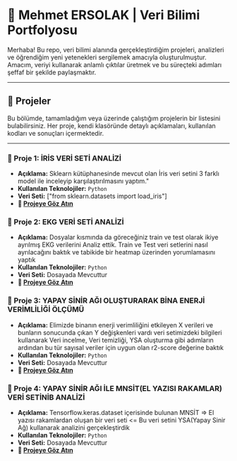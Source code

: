 # 👋 Mehmet ERSOLAK | Veri Bilimi Portfolyosu

Merhaba! Bu repo, veri bilimi alanında gerçekleştirdiğim projeleri, analizleri ve öğrendiğim yeni yetenekleri sergilemek amacıyla oluşturulmuştur. Amacım, veriyi kullanarak anlamlı çıktılar üretmek ve bu süreçteki adımları şeffaf bir şekilde paylaşmaktır.

---

## 📂 Projeler

Bu bölümde, tamamladığım veya üzerinde çalıştığım projelerin bir listesini bulabilirsiniz. Her proje, kendi klasöründe detaylı açıklamaları, kullanılan kodları ve sonuçları içermektedir.

---

### 🤖 Proje 1: İRİS VERİ SETİ ANALİZİ

- **Açıklama:** Sklearn kütüphanesinde mevcut olan İris veri setini 3 farklı model ile inceleyip karşılaştırılmasını yaptım."
- **Kullanılan Teknolojiler:** `Python` 
- **Veri Seti:** ["from sklearn.datasets import load_iris"]
- **🔗 [Projeye Göz Atın](https://github.com/Mers4596/Data_Science_Project/blob/main/%C4%B0ris%20Veri%20Setinin%203%20Farkl%C4%B1%20Model%20%C4%B0le%20%C4%B0ncelenmesi/%C4%B0ris%20Veri%20Seti%20%C3%BC%C3%A7%20Farkl%C4%B1%20Modelleme.ipynb)**

### 🤖 Proje 2: EKG VERİ SETİ ANALİZİ

- **Açıklama:** Dosyalar kısmında da göreceğiniz train ve test olarak ikiye ayrılmış EKG verilerini Analiz ettik. Train ve Test veri setlerini nasıl ayrılacağını baktık ve tabikide bir heatmap üzerinden yorumlamasını yaptık
- **Kullanılan Teknolojiler:** `Python` 
- **Veri Seti:** Dosayada Mevcuttur
- **🔗 [Projeye Göz Atın](https://github.com/Mers4596/Data_Science_Project/blob/main/EKG%20Veri%20Setinin%20Analizi/EKG%20Veri%20Setinin%20%C4%B0ncelenmesi.ipynb)**

### 🤖 Proje 3: YAPAY SİNİR AĞI OLUŞTURARAK BİNA ENERJİ VERİMLİLİĞİ ÖLÇÜMÜ

- **Açıklama:** Elimizde binanın enerji verimliliğini etkileyen X verileri ve bunların sonucunda çıkan Y değişkenleri vardı veri setimizdeki bilgileri kullanarak Veri incelme, Veri temizliği, YSA oluşturma gibi adımların ardından bu tür sayısal veriler için uygun olan r2-score değerine baktık
- **Kullanılan Teknolojiler:** `Python` 
- **Veri Seti:** Dosayada Mevcuttur
- **🔗 [Projeye Göz Atın](https://github.com/Mers4596/Data_Science_Project/blob/main/YSA%20%C4%B0le%20B%C4%B0na%20Enerji%20Verimlili%C4%9Fi/YSA%20Kullanarak%20Bina%20Enerji%20Verimlili%C4%9Fi%20Analizi.ipynb)**

### 🤖 Proje 4: YAPAY SİNİR AĞI İLE MNSİT(EL YAZISI RAKAMLAR) VERİ  SETİNİB ANALİZİ

- **Açıklama:** Tensorflow.keras.dataset içerisinde bulunan MNSİT => El yazısı rakamlardan oluşan bir veri seti <= Bu veri setini YSA(Yapay Sinir Ağ) kullanarak analizini gerçekleştirdik 
- **Kullanılan Teknolojiler:** `Python` 
- **Veri Seti:** Dosayada Mevcuttur
- **🔗 [Projeye Göz Atın](https://github.com/Mers4596/Data_Science_Project/blob/main/YSA%20ile%20MNS%C4%B0T(el%20yaz%C4%B1s%C4%B1%20%20rakam)%20Veri%20Seti%20%C4%B0ncelemesi/YSA%20ile%20MNS%C4%B0T(el%20yaz%C4%B1s%C4%B1%20rakam)%20Veri%20Seti%20%C4%B0ncelemsi.ipynb)**
